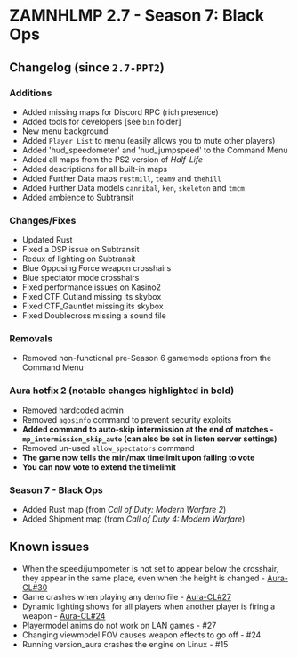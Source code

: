 # ZAMNHLMP 2.7 - Season 7: Black Ops
## Changelog (since `2.7-PPT2`)
### Additions
- Added missing maps for Discord RPC (rich presence)
- Added tools for developers [see `bin` folder]
- New menu background
- Added `Player List` to menu (easily allows you to mute other players)
- Added 'hud_speedometer' and 'hud_jumpspeed' to the Command Menu
- Added all maps from the PS2 version of *Half-Life*
- Added descriptions for all built-in maps
- Added Further Data maps `rustmill`, `team9` and `thehill`
- Added Further Data models `cannibal`, `ken`, `skeleton` and `tmcm`
- Added ambience to Subtransit

### Changes/Fixes
- Updated Rust
- Fixed a DSP issue on Subtransit
- Redux of lighting on Subtransit
- Blue Opposing Force weapon crosshairs
- Blue spectator mode crosshairs
- Fixed performance issues on Kasino2
- Fixed CTF_Outland missing its skybox
- Fixed CTF_Gauntlet missing its skybox
- Fixed Doublecross missing a sound file

### Removals
- Removed non-functional pre-Season 6 gamemode options from the Command Menu

### Aura hotfix 2 **(notable changes highlighted in bold)**
- Removed hardcoded admin
- Removed `agosinfo` command to prevent security exploits
- **Added command to auto-skip intermission at the end of matches - `mp_intermission_skip_auto` (can also be set in listen server settings)**
- Removed un-used `allow_spectators` command
- **The game now tells the min/max timelimit upon failing to vote**
- **You can now vote to extend the timelimit**

### Season 7 - Black Ops
- Added Rust map (from *Call of Duty: Modern Warfare 2*)
- Added Shipment map (from *Call of Duty 4: Modern Warfare*)

## Known issues
- When the speed/jumpometer is not set to appear below the crosshair, they appear in the same
place, even when the height is changed - [Aura-CL#30](https://github.com/phoenixprojectsoftware/Aura-CL/issues/30)
- Game crashes when playing any demo file - [Aura-CL#27](https://github.com/phoenixprojectsoftware/Aura-CL/issues/27)
- Dynamic lighting shows for all players when another player is firing a weapon - [Aura-CL#24](https://github.com/phoenixprojectsoftware/Aura-CL/issues/24)
- Playermodel anims do not work on LAN games - #27
- Changing viewmodel FOV causes weapon effects to go off - #24
- Running version_aura crashes the engine on Linux - #15